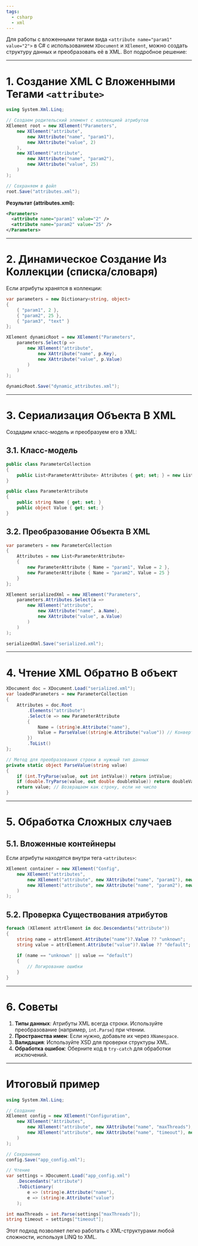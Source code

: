```yaml
---
tags:
  - csharp
  - xml
---
```


Для работы с вложенными тегами вида `<attribute name="param1" value="2">` в C# с использованием `XDocument` и `XElement`, можно создать структуру данных и преобразовать её в XML. Вот подробное решение:

---

# **1. Создание XML С Вложенными Тегами `<attribute>`**
```csharp
using System.Xml.Linq;

// Создаем родительский элемент с коллекцией атрибутов
XElement root = new XElement("Parameters",
    new XElement("attribute",
        new XAttribute("name", "param1"),
        new XAttribute("value", 2)
    ),
    new XElement("attribute",
        new XAttribute("name", "param2"),
        new XAttribute("value", 25)
    )
);

// Сохраняем в файл
root.Save("attributes.xml");
```

**Результат (attributes.xml):**
```xml
<Parameters>
  <attribute name="param1" value="2" />
  <attribute name="param2" value="25" />
</Parameters>
```

---

# **2. Динамическое Создание Из Коллекции (списка/словаря)**
Если атрибуты хранятся в коллекции:
```csharp
var parameters = new Dictionary<string, object>
{
    { "param1", 2 },
    { "param2", 25 },
    { "param3", "text" }
};

XElement dynamicRoot = new XElement("Parameters",
    parameters.Select(p => 
        new XElement("attribute",
            new XAttribute("name", p.Key),
            new XAttribute("value", p.Value)
        )
    )
);

dynamicRoot.Save("dynamic_attributes.xml");
```

---

# **3. Сериализация Объекта В XML**
Создадим класс-модель и преобразуем его в XML:

## **3.1. Класс-модель**
```csharp
public class ParameterCollection
{
    public List<ParameterAttribute> Attributes { get; set; } = new List<ParameterAttribute>();
}

public class ParameterAttribute
{
    public string Name { get; set; }
    public object Value { get; set; }
}
```

## **3.2. Преобразование Объекта В XML**
```csharp
var parameters = new ParameterCollection
{
    Attributes = new List<ParameterAttribute>
    {
        new ParameterAttribute { Name = "param1", Value = 2 },
        new ParameterAttribute { Name = "param2", Value = 25 }
    }
};

XElement serializedXml = new XElement("Parameters",
    parameters.Attributes.Select(a =>
        new XElement("attribute",
            new XAttribute("name", a.Name),
            new XAttribute("value", a.Value)
        )
    )
);

serializedXml.Save("serialized.xml");
```

---

# **4. Чтение XML Обратно В объект**
```csharp
XDocument doc = XDocument.Load("serialized.xml");
var loadedParameters = new ParameterCollection
{
    Attributes = doc.Root
        .Elements("attribute")
        .Select(e => new ParameterAttribute
        {
            Name = (string)e.Attribute("name"),
            Value = ParseValue((string)e.Attribute("value")) // Конвертация типов
        })
        .ToList()
};

// Метод для преобразования строки в нужный тип данных
private static object ParseValue(string value)
{
    if (int.TryParse(value, out int intValue)) return intValue;
    if (double.TryParse(value, out double doubleValue)) return doubleValue;
    return value; // Возвращаем как строку, если не число
}
```

---

# **5. Обработка Сложных случаев**
## **5.1. Вложенные контейнеры**
Если атрибуты находятся внутри тега `<attributes>`:
```csharp
XElement container = new XElement("Config",
    new XElement("attributes",
        new XElement("attribute", new XAttribute("name", "param1"), new XAttribute("value", 2)),
        new XElement("attribute", new XAttribute("name", "param2"), new XAttribute("value", 25))
    )
);
```

## **5.2. Проверка Существования атрибутов**
```csharp
foreach (XElement attrElement in doc.Descendants("attribute"))
{
    string name = attrElement.Attribute("name")?.Value ?? "unknown";
    string value = attrElement.Attribute("value")?.Value ?? "default";
    
    if (name == "unknown" || value == "default")
    {
        // Логирование ошибки
    }
}
```

---

# **6. Советы**
1. **Типы данных**: Атрибуты XML всегда строки. Используйте преобразование (например, `int.Parse`) при чтении.
2. **Пространства имен**: Если нужно, добавьте их через `XNamespace`.
3. **Валидация**: Используйте XSD для проверки структуры XML.
4. **Обработка ошибок**: Оберните код в `try-catch` для обработки исключений.

---

# **Итоговый пример**
```csharp
using System.Xml.Linq;

// Создание
XElement config = new XElement("Configuration",
    new XElement("Attributes",
        new XElement("attribute", new XAttribute("name", "maxThreads"), new XAttribute("value", 4)),
        new XElement("attribute", new XAttribute("name", "timeout"), new XAttribute("value", "30s"))
    )
);

// Сохранение
config.Save("app_config.xml");

// Чтение
var settings = XDocument.Load("app_config.xml")
    .Descendants("attribute")
    .ToDictionary(
        e => (string)e.Attribute("name"),
        e => (string)e.Attribute("value")
    );

int maxThreads = int.Parse(settings["maxThreads"]);
string timeout = settings["timeout"];
```

Этот подход позволяет легко работать с XML-структурами любой сложности, используя LINQ to XML.